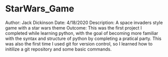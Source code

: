 # StarWars_Game
Author: Jack Dickinson
Date: 4/18/2020
Description: A space invaders style game with a star wars theme
Outcome: This was the first project I completed while learning python, with the goal of becoming more familiar with the syntax and structure of python by completing a pratical party. This was also the first time I used git for version control, so I learned how to initilize a git repository and some basic commands. 


